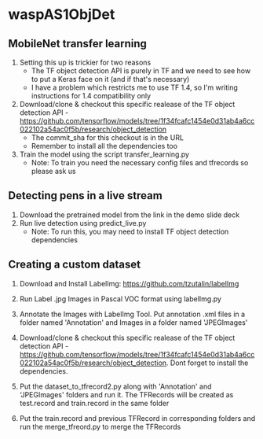# waspAS1ObjDet

## MobileNet transfer learning
1. Setting this up is trickier for two reasons
	- The TF object detection API is purely in TF and we need to see how to put a Keras face on it (and if that's necessary)
	- I have a problem which restricts me to use TF 1.4, so I'm writing instructions for 1.4 compatibility only
2. Download/clone & checkout this specific realease of the TF object detection API - https://github.com/tensorflow/models/tree/1f34fcafc1454e0d31ab4a6cc022102a54ac0f5b/research/object_detection
	- The commit_sha for this checkout is in the URL
	- Remember to install all the dependencies too
3. Train the model using the script transfer_learning.py
	- Note: To train you need the necessary config files and tfrecords so please ask us

## Detecting pens in a live stream
1. Download the pretrained model from the link in the demo slide deck
2. Run live detection using predict_live.py
	- Note: To run this, you may need to install TF object detection dependencies

## Creating a custom dataset
1. Download and Install LabelImg:
https://github.com/tzutalin/labelImg

2. Run Label .jpg Images in Pascal VOC format using labelImg.py

3. Annotate the Images with LabelImg Tool. Put annotation .xml files in a folder named 'Annotation' and Images in a folder named 'JPEGImages'

4. Download/clone & checkout this specific realease of the TF object detection API - https://github.com/tensorflow/models/tree/1f34fcafc1454e0d31ab4a6cc022102a54ac0f5b/research/object_detection. Dont forget to install the dependencies. 

5. Put the dataset_to_tfrecord2.py along with 'Annotation' and 'JPEGImages' folders and run it. The TFRecords will be created as test.record and train.record in the same folder

6. Put the train.record and previous TFRecord in corresponding folders and run the merge_tfreord.py to merge the TFRecords 
